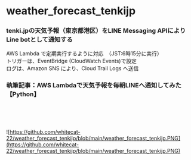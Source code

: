 # weather_forecast_tenkijp

### tenki.jpの天気予報（東京都港区）をLINE Messaging APIによりLine botとして通知する

AWS Lambda で定期実行するように対応　（JST:6時15分に実行）  
トリガーは、EventBridge (CloudWatch Events)で設定  
ログは、Amazon SNS により、Cloud Trail Logs へ送信  

### 執筆記事：AWS Lambdaで天気予報を毎朝LINEへ通知してみた【Python】

<a href="https://qiita.com/_whitecat_22/items/479659e59af0a3bc731c">
 <img src="">
</a>

　
 
![https://github.com/whitecat-22/weather_forecast_tenkijp/blob/main/weather_forecast_tenkijp.PNG](https://github.com/whitecat-22/weather_forecast_tenkijp/blob/main/weather_forecast_tenkijp.PNG)
